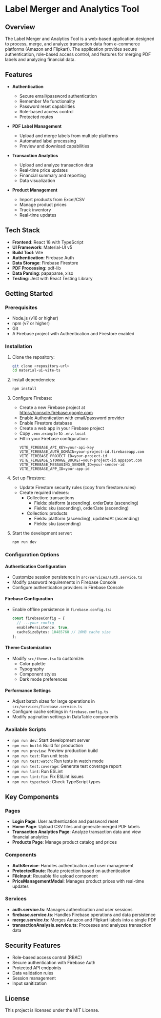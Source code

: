 # Label Merger and Analytics Tool

## Overview
The Label Merger and Analytics Tool is a web-based application designed to process, merge, and analyze transaction data from e-commerce platforms (Amazon and Flipkart). The application provides secure authentication, role-based access control, and features for merging PDF labels and analyzing financial data.

## Features
- **Authentication**
  - Secure email/password authentication
  - Remember Me functionality
  - Password reset capabilities
  - Role-based access control
  - Protected routes

- **PDF Label Management**
  - Upload and merge labels from multiple platforms
  - Automated label processing
  - Preview and download capabilities

- **Transaction Analytics**
  - Upload and analyze transaction data
  - Real-time price updates
  - Financial summary and reporting
  - Data visualization

- **Product Management**
  - Import products from Excel/CSV
  - Manage product prices
  - Track inventory
  - Real-time updates

## Tech Stack
- **Frontend**: React 18 with TypeScript
- **UI Framework**: Material-UI v5
- **Build Tool**: Vite
- **Authentication**: Firebase Auth
- **Data Storage**: Firebase Firestore
- **PDF Processing**: pdf-lib
- **Data Parsing**: papaparse, xlsx
- **Testing**: Jest with React Testing Library

## Getting Started

### Prerequisites
- Node.js (v16 or higher)
- npm (v7 or higher)
- Git
- A Firebase project with Authentication and Firestore enabled

### Installation

1. Clone the repository:
   ```bash
   git clone <repository-url>
   cd material-ui-vite-ts
   ```

2. Install dependencies:
   ```bash
   npm install
   ```

3. Configure Firebase:
   - Create a new Firebase project at https://console.firebase.google.com
   - Enable Authentication with email/password provider
   - Enable Firestore database
   - Create a web app in your Firebase project
   - Copy `.env.example` to `.env.local`
   - Fill in your Firebase configuration:
     ```
     VITE_FIREBASE_API_KEY=your-api-key
     VITE_FIREBASE_AUTH_DOMAIN=your-project-id.firebaseapp.com
     VITE_FIREBASE_PROJECT_ID=your-project-id
     VITE_FIREBASE_STORAGE_BUCKET=your-project-id.appspot.com
     VITE_FIREBASE_MESSAGING_SENDER_ID=your-sender-id
     VITE_FIREBASE_APP_ID=your-app-id
     ```

4. Set up Firestore:
   - Update Firestore security rules (copy from firestore.rules)
   - Create required indexes:
     - Collection: transactions
       - Fields: platform (ascending), orderDate (ascending)
       - Fields: sku (ascending), orderDate (ascending)
     - Collection: products
       - Fields: platform (ascending), updatedAt (ascending)
       - Fields: sku (ascending)

5. Start the development server:
   ```bash
   npm run dev
   ```

### Configuration Options

#### Authentication Configuration
- Customize session persistence in `src/services/auth.service.ts`
- Modify password requirements in Firebase Console
- Configure authentication providers in Firebase Console

#### Firebase Configuration
- Enable offline persistence in `firebase.config.ts`:
  ```typescript
  const firebaseConfig = {
    // ...your config
    enablePersistence: true,
    cacheSizeBytes: 10485760 // 10MB cache size
  };
  ```

#### Theme Customization
- Modify `src/theme.tsx` to customize:
  - Color palette
  - Typography
  - Component styles
  - Dark mode preferences

#### Performance Settings
- Adjust batch sizes for large operations in `src/services/firebase.service.ts`
- Configure cache settings in `firebase.config.ts`
- Modify pagination settings in DataTable components

### Available Scripts
- `npm run dev`: Start development server
- `npm run build`: Build for production
- `npm run preview`: Preview production build
- `npm run test`: Run unit tests
- `npm run test:watch`: Run tests in watch mode
- `npm run test:coverage`: Generate test coverage report
- `npm run lint`: Run ESLint
- `npm run lint:fix`: Fix ESLint issues
- `npm run typecheck`: Check TypeScript types

## Key Components

### Pages
- **Login Page**: User authentication and password reset
- **Home Page**: Upload CSV files and generate merged PDF labels
- **Transaction Analytics Page**: Analyze transaction data and view financial analytics
- **Products Page**: Manage product catalog and prices

### Components
- **AuthService**: Handles authentication and user management
- **ProtectedRoute**: Route protection based on authentication
- **FileInput**: Reusable file upload component
- **PriceManagementModal**: Manages product prices with real-time updates

### Services
- **auth.service.ts**: Manages authentication and user sessions
- **firebase.service.ts**: Handles Firebase operations and data persistence
- **merge.service.ts**: Merges Amazon and Flipkart labels into a single PDF
- **transactionAnalysis.service.ts**: Processes and analyzes transaction data

## Security Features
- Role-based access control (RBAC)
- Secure authentication with Firebase Auth
- Protected API endpoints
- Data validation rules
- Session management
- Input sanitization

## License
This project is licensed under the MIT License.
